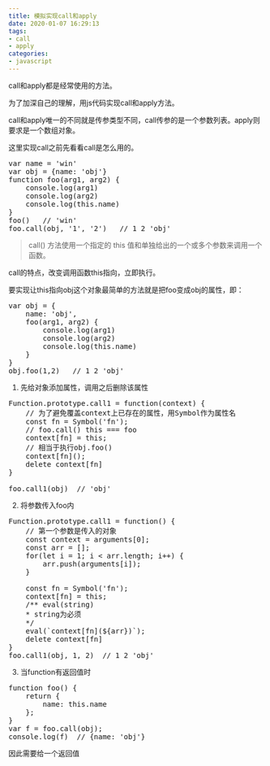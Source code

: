 ```yaml
---
title: 模拟实现call和apply
date: 2020-01-07 16:29:13
tags:
- call
- apply
categories:
- javascript
---
```


<!--excerpt-->

call和apply都是经常使用的方法。

为了加深自己的理解，用js代码实现call和apply方法。

<!--more-->

call和apply唯一的不同就是传参类型不同，call传参的是一个参数列表。apply则要求是一个数组对象。

这里实现call之前先看看call是怎么用的。

<pre>
var name = 'win'
var obj = {name: 'obj'}
function foo(arg1, arg2) {
    console.log(arg1)
    console.log(arg2)
    console.log(this.name)
}
foo()   // 'win'
foo.call(obj, '1', '2')   // 1 2 'obj'
</pre>

>call() 方法使用一个指定的 this 值和单独给出的一个或多个参数来调用一个函数。

call的特点，改变调用函数this指向，立即执行。

要实现让this指向obj这个对象最简单的方法就是把foo变成obj的属性，即：
<pre>
var obj = {
    name: 'obj',
    foo(arg1, arg2) {
        console.log(arg1)
        console.log(arg2)
        console.log(this.name)
    }
}
obj.foo(1,2)   // 1 2 'obj'
</pre>

1. 先给对象添加属性，调用之后删除该属性
<pre>
Function.prototype.call1 = function(context) {
    // 为了避免覆盖context上已存在的属性，用Symbol作为属性名
    const fn = Symbol('fn');
    // foo.call() this === foo
    context[fn] = this;
    // 相当于执行obj.foo()
    context[fn]();
    delete context[fn]
}

foo.call1(obj)  // 'obj'
</pre>
2. 将参数传入foo内

<pre>
Function.prototype.call1 = function() {
    // 第一个参数是传入的对象
    const context = arguments[0];
    const arr = [];
    for(let i = 1; i < arr.length; i++) {
        arr.push(arguments[i]);
    }

    const fn = Symbol('fn');
    context[fn] = this;
    /** eval(string)
    * string为必须
    */
    eval(`context[fn](${arr})`);
    delete context[fn]
}
foo.call1(obj, 1, 2)  // 1 2 'obj'
</pre>

3. 当function有返回值时
<pre>
function foo() {
    return {
        name: this.name
    };
}
var f = foo.call(obj);
console.log(f)  // {name: 'obj'}
</pre>
因此需要给一个返回值
<pre>

</pre>
